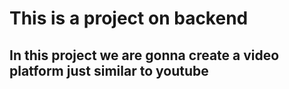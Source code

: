 # This is a project on backend 
## In this project we are gonna create a video platform just similar to youtube 